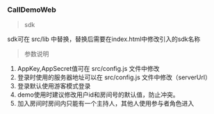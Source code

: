 ### CallDemoWeb

> sdk

sdk可在 src/lib 中替换，替换后需要在index.html中修改引入的sdk名称

> 参数说明

1. AppKey,AppSecret值可在 src/config.js 文件中修改
2. 登录时使用的服务器地址可以在 src/config.js 文件中修改（serverUrl）
3. 登录默认使用游客模式登录
4. demo使用时建议修改用户id和房间号的默认值，防止冲突。
5. 加入房间时房间内只能有一个主持人，其他人使用参与者角色进入